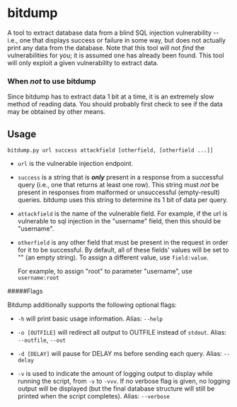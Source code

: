 # bitdump
A tool to extract database data from a blind SQL injection vulnerability -- i.e., one that displays success or failure in some way, but does not actually print any data from the database. Note that this tool will not *find* the vulnerabilities for you; it is assumed one has already been found. This tool will only exploit a given vulnerability to extract data.

### When *not* to use bitdump
Since bitdump has to extract data 1 bit at a time, it is an extremely slow method of reading data. You should probably first check to see if the data may be obtained by other means.

## Usage

`bitdump.py url success attackfield [otherfield, [otherfield ...]]`

  * `url` is the vulnerable injection endpoint.
  * `success` is a string that is **_only_** present in a response from a successful query (i.e., one that returns at least one row). This string must *not* be present in responses from malformed or unsuccessful (empty-result) queries. bitdump uses this string to determine its 1 bit of data per query.
  * `attackfield` is the name of the vulnerable field. For example, if the url is vulnerable to sql injection in the "username" field, then this should be "username".
  * `otherfield` is any other field that must be present in the request in order for it to be successful. By default, all of these fields' values will be set to "" (an empty string). To assign a different value, use `field:value`.
      
      For example, to assign "root" to parameter "username", use `username:root`
          
#####Flags

Bitdump additionally supports the following optional flags:

  * `-h` will print basic usage information.
      Alias: `--help`

  * `-o [OUTFILE]` will redirect all output to OUTFILE instead of `stdout`. Alias: `--outfile`, `--out`

  * `-d [DELAY]` will pause for DELAY ms before sending each query. Alias: `--delay`
        
  * `-v` is used to indicate the amount of logging output to display while running the script, from `-v` to `-vvv`. If no verbose flag is given, no logging output will be displayed (but the final database structure will still be printed when the script completes). Alias: `--verbose`
